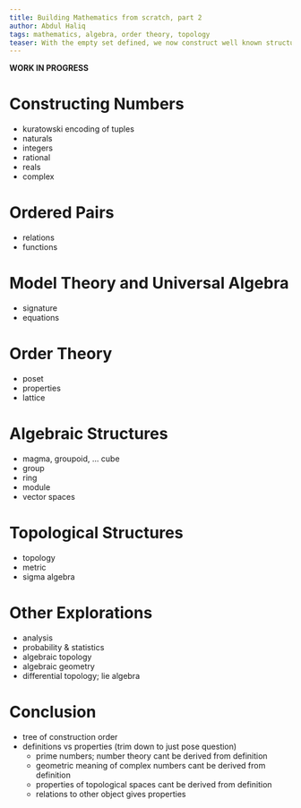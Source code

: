```yaml
---
title: Building Mathematics from scratch, part 2
author: Abdul Haliq
tags: mathematics, algebra, order theory, topology
teaser: With the empty set defined, we now construct well known structures in mathematics
---
```


**WORK IN PROGRESS**

# Constructing Numbers
- kuratowski encoding of tuples
- naturals
- integers
- rational
- reals
- complex

# Ordered Pairs
- relations
- functions 

# Model Theory and Universal Algebra
- signature
- equations

# Order Theory
- poset
- properties
- lattice

# Algebraic Structures
- magma, groupoid, ... cube
- group
- ring
- module
- vector spaces

# Topological Structures
- topology
- metric
- sigma algebra

# Other Explorations
- analysis
- probability & statistics
- algebraic topology
- algebraic geometry
- differential topology; lie algebra

# Conclusion
- tree of construction order
- definitions vs properties (trim down to just pose question)
    - prime numbers; number theory cant be derived from definition
    - geometric meaning of complex numbers cant be derived from definition
    - properties of topological spaces cant be derived from definition
    - relations to other object gives properties